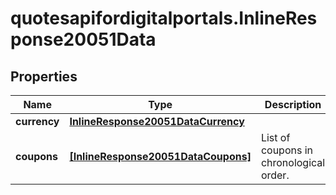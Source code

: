 # quotesapifordigitalportals.InlineResponse20051Data

## Properties

Name | Type | Description | Notes
------------ | ------------- | ------------- | -------------
**currency** | [**InlineResponse20051DataCurrency**](InlineResponse20051DataCurrency.md) |  | [optional] 
**coupons** | [**[InlineResponse20051DataCoupons]**](InlineResponse20051DataCoupons.md) | List of coupons in chronological order. | [optional] 



